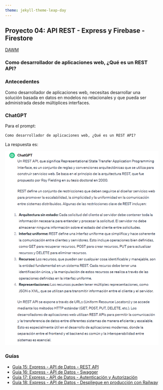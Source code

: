 ```yaml
---
theme: jekyll-theme-leap-day
---
```


## Proyecto 04: API REST - Express y Firebase - Firestore

[DAWM](/DAWM/)

### Como desarrollador de aplicaciones web, ¿Qué es un REST API?

### Antecedentes

Como desarrollador de aplicaciones web, necesitas desarrollar una solución basada en datos en modelos no relacionales y que pueda ser administrada desde múltiplices interfaces.

### ChatGPT

Para el prompt: 

```
Como desarrollador de aplicaciones web, ¿Qué es un REST API? 
```
La respuesta es:

![respuesta](archivos/proyecto04-pregunta.png)

### Guías

* [Guía 15: Express - API de Datos - REST API](/DAWM/guias/2024/guia15)
* [Guía 16: Express - API de Datos - Swagger](/DAWM/guias/2024/guia16)
* [Guía 17: Express - API de Datos - Autenticación y Autorización](/DAWM/guias/2023/guia17)
* [Guía 18: Express - API de Datos - Despliegue en producción con Railway](/DAWM/guias/2023/guia18)